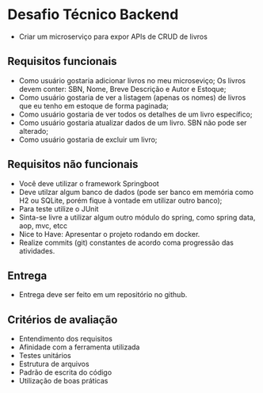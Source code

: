 # Desafio Técnico Backend

- Criar um microserviço para expor APIs de CRUD de livros

## Requisitos funcionais

- Como usuário gostaria adicionar livros no meu microseviço; Os livros devem conter: SBN, Nome, Breve Descrição e Autor e Estoque;
- Como usuário gostaria de ver a listagem (apenas os nomes) de livros que eu tenho em estoque de forma paginada;
- Como usuário gostaria de ver todos os detalhes de um livro específico;
- Como usuário gostaria atualizar dados de um livro. SBN não pode ser alterado;
- Como usuário gostaria de excluir um livro;

## Requisitos não funcionais

- Você deve utilizar o framework Springboot
- Deve utilzar algum banco de dados (pode ser banco em memória como H2 ou SQLite, porém fique à vontade em utilizar outro banco);
- Para teste utilize o JUnit
- Sinta-se livre a utilizar algum outro módulo do spring, como spring data, aop, mvc, etcc
- Nice to Have: Apresentar o projeto rodando em docker.
- Realize commits (git) constantes de acordo coma progressão das atividades.


## Entrega

- Entrega deve ser feito em um repositório no github.

## Critérios de avaliação

- Entendimento dos requisitos
- Afinidade com a ferramenta utilizada
- Testes unitários
- Estrutura de arquivos
- Padrão de escrita do código
- Utilização de boas práticas

